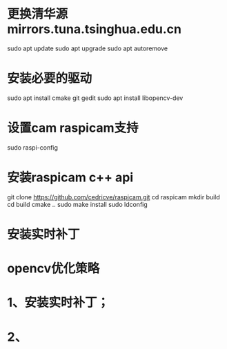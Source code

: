 # 更换清华源 mirrors.tuna.tsinghua.edu.cn
sudo apt update
sudo apt upgrade
sudo apt autoremove

# 安装必要的驱动
sudo apt install cmake git gedit
sudo apt install libopencv-dev

# 设置cam raspicam支持
sudo raspi-config

# 安装raspicam c++ api
git clone https://github.com/cedricve/raspicam.git
cd raspicam
mkdir build
cd build
cmake ..
sudo make install
sudo ldconfig

# 安装实时补丁

# opencv优化策略
# 1、安装实时补丁；
# 2、

